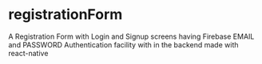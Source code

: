 # registrationForm
A Registration Form with Login and Signup screens having Firebase EMAIL and PASSWORD Authentication facility with in the backend made with react-native 

